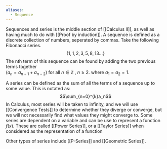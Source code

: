 ```yaml
---
aliases:
  - Sequence
---
```

Sequences and series is the middle section of [[Calculus II]], as well as having much to do with [[Proof by induction]].
A sequence is defined as a discrete collection of numbers, seperated by commas. Take the following Fibonacci series.
$$\{1,1,2,3,5,8,13\ldots\}$$
The nth term of this sequence can be found by adding the two previous terms together     
($a_n = a_{n-1}+a_{n-2}$) for all $n\in\mathbb{Z}$ , $n\geq2$. where $a_1=a_2=1$.

A series can be defined as the sum of all the terms of a sequence up to some value. This is notated as: 
$$\sum_{n=0}^{k}a_n$$
In Calculus, most series will be taken to infinity, and we will use [[Convergence Tests]] to determine whether they diverge or converge, but we will not necessarily find what values they might converge to. Some series are dependent on a variable and can be use to represent a function $f(x)$. These are called [[Power Series]], or a [[Taylor Series]] when considered as the representation of a function

Other types of series include [[P-Series]] and [[Geometric Series]].